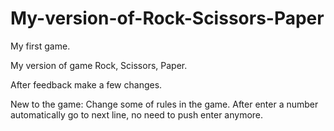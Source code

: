 # My-version-of-Rock-Scissors-Paper

 My first game.

My version of game Rock, Scissors, Paper.

After feedback make a few changes.

New to the game:
Change some of rules in the game.
After enter a number automatically go to next line, no need to push enter anymore.
